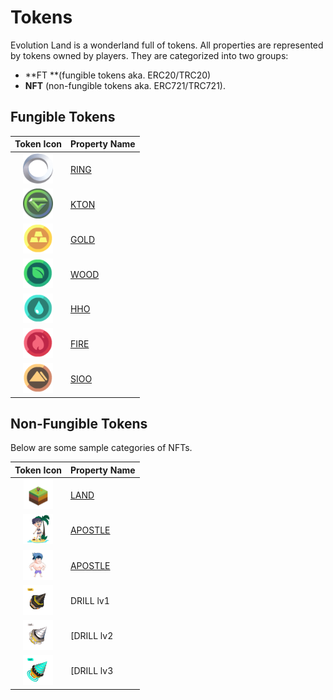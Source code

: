 # Tokens

Evolution Land is a wonderland full of tokens. All properties are represented by tokens owned by players. They are categorized into two groups: 

- **FT **(fungible tokens aka. ERC20/TRC20) 
- **NFT** (non-fungible tokens aka. ERC721/TRC721).

## Fungible Tokens

|                Token Icon                 | Property Name |
| :---------------------------------------: | :------------- |
| ![RING](../../.gitbook/assets/ringIcon.png) | [RING](ring.md) |
| ![KTON](../../.gitbook/assets/ktonicon.png)  | [KTON](kton.md) |
| ![GOLD](../../.gitbook/assets/goldicon.png)  | [GOLD](resource.md) |
| ![WOOD](../../.gitbook/assets/woodicon.png)  | [WOOD](resource.md) |
| ![WATER](../../.gitbook/assets/watericon.png) | [HHO](resource.md) |
| ![FIRE](../../.gitbook/assets/fireicon.png)  | [FIRE](resource.md) |
| ![SIOO](../../.gitbook/assets/soilicon.png)  | [SIOO](resource.md) |

## Non-Fungible Tokens

Below are some sample categories of NFTs.

|                Token Icon                 | Property Name |
| :---------------------------------------: | :------------- |
| ![LAND](../../.gitbook/assets/nft-land.png)  | [LAND](/getting-started/game-entities/land.md) |
| ![FEMALE APOSTLE](../../.gitbook/assets/nft-apostle-female.png)  | [APOSTLE](/getting-started/game-entities/apostle) |
| ![MALE APOSTLE](../../.gitbook/assets/nft-apostle-male.png)  | [APOSTLE](/getting-started/game-entities/apostle/) |
| ![DRILL1](../../.gitbook/assets/nft-drill1.png)  | DRILL lv1 |
| ![DRILL2](../../.gitbook/assets/nft-drill2.png) | [DRILL lv2 |
| ![DRILL3](../../.gitbook/assets/nft-drill3.png) | [DRILL lv3 |